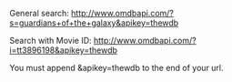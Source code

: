 General search: http://www.omdbapi.com/?s=guardians+of+the+galaxy&apikey=thewdb 

Search with Movie ID: http://www.omdbapi.com/?i=tt3896198&apikey=thewdb 

You must append &apikey=thewdb to the end of your url.